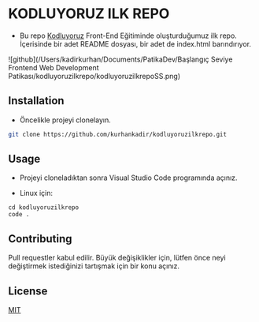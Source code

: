# KODLUYORUZ ILK REPO
* Bu repo [Kodluyoruz](https://www.kodluyoruz.org) Front-End Eğitiminde oluşturduğumuz ilk repo. İçerisinde bir adet README dosyası, bir adet de index.html barındırıyor.
  
![github](/Users/kadirkurhan/Documents/PatikaDev/Başlangıç Seviye Frontend Web Development Patikası/kodluyoruzilkrepo/kodluyoruzilkrepoSS.png)

## Installation
* Öncelikle projeyi clonelayın.
```bash
git clone https://github.com/kurhankadir/kodluyoruzilkrepo.git 
```

## Usage

* Projeyi cloneladıktan sonra Visual Studio Code programında açınız.

* Linux için:
```linux
cd kodluyoruzilkrepo
code .
```

## Contributing
Pull requestler kabul edilir. Büyük değişiklikler için, lütfen önce neyi değiştirmek istediğinizi tartışmak için bir konu açınız.


## License
[MIT](https://choosealicense.com/licenses/mit/)

